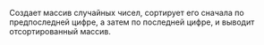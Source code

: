 Создает массив случайных чисел, сортирует его сначала по предпоследней цифре, а затем по последней цифре, и выводит отсортированный массив.
